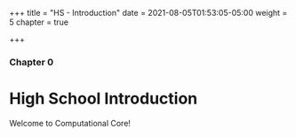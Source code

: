 +++
title = "HS - Introduction"
date = 2021-08-05T01:53:05-05:00
weight = 5
chapter = true

+++

### Chapter 0

# High School Introduction

Welcome to Computational Core!
